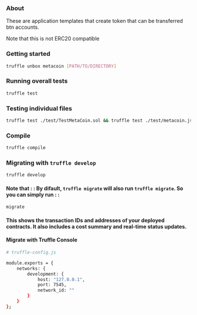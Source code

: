 ### About
These are application templates that create token that can be transferred btn accounts.

Note that this is not ERC20 compatible

### Getting started

```bash
truffle unbox metacoin [PATH/TO/DIRECTORY]
```

### Running overall tests
```sh
truffle test
```

### Testing individual files
```sh
truffle test ./test/TestMetaCoin.sol && truffle test ./test/metacoin.js
```
### Compile
```sh
truffle compile
```

### Migrating with `truffle develop`
```sh
truffle develop

```

#### Note that : : By difault, `truffle migrate` will also run `truffle migrate`. So you can simply run : : 

```sh
migrate
```
#### This shows the transaction IDs and addresses of your deployed contracts. It also includes a cost summary and real-time status updates.

#### Migrate with Truffle Console

```sh
# truffle-config.js

module.exports = {
    networks: {
        development: {
            host: "127.0.0.1",
            port: 7545,
            network_id: ""
        }
    }
};
```

